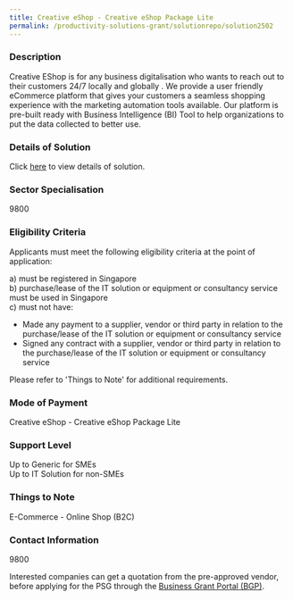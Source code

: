 ```yaml
---
title: Creative eShop - Creative eShop Package Lite
permalink: /productivity-solutions-grant/solutionrepo/solution2502
---
```


### Description

Creative EShop is for any business digitalisation who wants to reach out to their customers 24/7 locally and globally . We provide a user friendly eCommerce platform that gives your customers a seamless shopping experience with the marketing automation tools available. Our platform is pre-built ready with Business Intelligence (BI) Tool to help organizations to put the data collected to better use.

### Details of Solution

Click <a href='Creative E-World Pte Ltd' target='_blank' rel='noopener'>here</a> to view details of solution.

### Sector Specialisation

 9800 

### Eligibility Criteria

Applicants must meet the following eligibility criteria at the point of application:

a) must be registered in Singapore <br>
b) purchase/lease of the IT solution or equipment or consultancy service must be used in Singapore <br>
c) must not have:
- Made any payment to a supplier, vendor or third party in relation to the purchase/lease of the IT solution or equipment or consultancy service
- Signed any contract with a supplier, vendor or third party in relation to the purchase/lease of the IT solution or equipment or consultancy service

Please refer to 'Things to Note' for additional requirements.

### Mode of Payment
Creative eShop - Creative eShop Package Lite

### Support Level
Up to Generic for SMEs <br>
Up to IT Solution for non-SMEs

### Things to Note
E-Commerce - Online Shop (B2C)

### Contact Information
9800

Interested companies can get a quotation from the pre-approved vendor, before applying for the PSG through the <a target='_blank' rel='noopener' href='https://www.businessgrants.gov.sg/'>Business Grant Portal (BGP)</a>.
